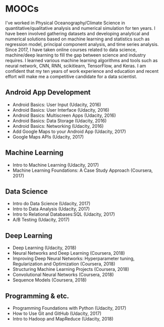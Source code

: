 # MOOCs
I've worked in Physical Oceanography/Climate Science in quantitative/qualitative analysis and numerical simulation for ten years. I have been involved gathering datasets and developing analytical and numerical solutions based on machine learning and statistics such as regression model, principal component analysis, and time series analysis. Since 2017, I have taken online courses related to data science, machine/deep learning to fill the gap between science and industry requires. I learned various machine learning algorithms and tools such as neural network, CNN, RNN, scikitlearn, TensorFlow, and Keras. I am confident that my ten years of work experience and education and recent effort will make me a competitive candidate for a data scientist.

## Android App Development 
- Android Basics: User Input (Udacity, 2016)
- Android Basics: User Interface (Udacity, 2016)
- Android Basics: Multiscreen Apps (Udacity, 2016)
- Android Basics: Data Storage (Udacity, 2016)
- Android Basics: Networking (Udacity, 2016)
- Add Google Maps to your Android App (Udacity, 2017)
- Google Maps APIs (Udacity, 2017)


## Machine Learning
- Intro to Machine Learning (Udacity, 2017)
- Machine Learning Foundations: A Case Study Approach (Coursera, 2017)

## Data Science
- Intro do Data Science (Udacity, 2017)
- Intro to Data Analysis (Udacity, 2017)
- Intro to Relational Databases:SQL (Udacity, 2017)
- A/B Testing (Udacity, 2017)


## Deep Learning
- Deep Learning (Udacity, 2018)
- Neural Networks and Deep Learning (Coursera, 2018)
- Improving Deep Neural Networks: Hyperparameter tuning, Regularization and Optimization (Coursera, 2018)
- Structuring Machine Learning Projects (Coursera, 2018)
- Convolutional Neural Networks (Coursera, 2018)
- Sequence Models (Coursera, 2018)


## Programming & etc. 
- Programming Foundations with Python (Udacity, 2017)
- How to Use Git and GitHub (Udacity, 2017)
- Intro to Hadoop and MapReduce (Udacity, 2018)




